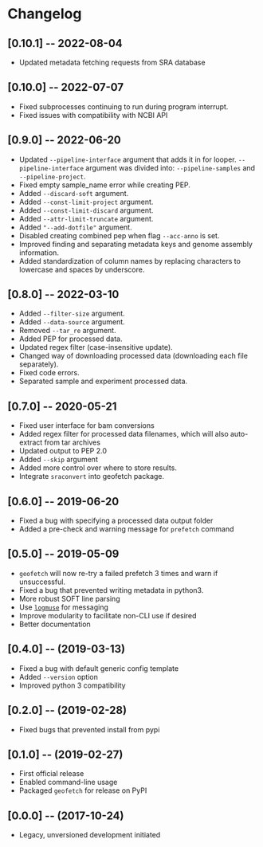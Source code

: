 # Changelog

## [0.10.1] -- 2022-08-04
- Updated metadata fetching requests from SRA database

## [0.10.0] -- 2022-07-07
- Fixed subprocesses continuing to run during program interrupt.
- Fixed issues with compatibility with NCBI API

## [0.9.0] -- 2022-06-20
- Updated `--pipeline-interface` argument that adds it in for looper. `--pipeline-interface` argument was divided into: 
`--pipeline-samples` and `--pipeline-project`.
- Fixed empty sample_name error while creating PEP.
- Added `--discard-soft` argument.
- Added `--const-limit-project` argument.
- Added `--const-limit-discard` argument.
- Added `--attr-limit-truncate` argument.
- Added `"--add-dotfile"` argument.
- Disabled creating combined pep when flag `--acc-anno` is set.
- Improved finding and separating metadata keys and genome assembly information.
- Added standardization of column names by replacing characters to lowercase and spaces by underscore.


## [0.8.0] -- 2022-03-10
- Added `--filter-size` argument.
- Added `--data-source` argument.
- Removed `--tar_re` argument.
- Added PEP for processed data.
- Updated regex filter (case-insensitive update).
- Changed way of downloading processed data (downloading each file separately).
- Fixed code errors.
- Separated sample and experiment processed data.


## [0.7.0] -- 2020-05-21
- Fixed user interface for bam conversions
- Added regex filter for processed data filenames, which will also auto-extract from tar archives
- Updated output to PEP 2.0
- Added `--skip` argument
- Added more control over where to store results.
- Integrate `sraconvert` into geofetch package.


## [0.6.0] -- 2019-06-20
- Fixed a bug with specifying a processed data output folder
- Added a pre-check and warning message for `prefetch` command 


## [0.5.0] -- 2019-05-09

- `geofetch` will now re-try a failed prefetch 3 times and warn if unsuccessful.
- Fixed a bug that prevented writing metadata in python3.
- More robust SOFT line parsing
- Use [`logmuse`](http://logmuse.databio.org/en/latest/) for messaging
- Improve modularity to facilitate non-CLI use if desired
- Better documentation

## [0.4.0] -- (2019-03-13)

- Fixed a bug with default generic config template
- Added `--version` option
- Improved python 3 compatibility

## [0.2.0] -- (2019-02-28)

- Fixed bugs that prevented install from pypi

## [0.1.0] -- (2019-02-27)

- First official release
- Enabled command-line usage
- Packaged `geofetch` for release on PyPI


## [0.0.0] -- (2017-10-24)
  
  - Legacy, unversioned development initiated

